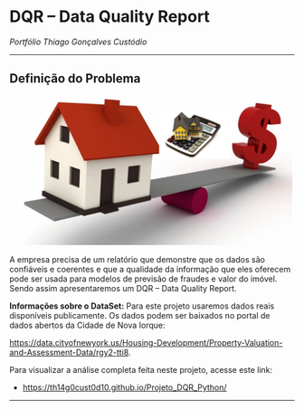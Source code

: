# **DQR – Data Quality Report**

*Portfólio Thiago Gonçalves Custódio*

---

## **Definição do Problema**

![House](HouseValuation.png)

A empresa precisa de um relatório que demonstre que os dados são confiáveis e coerentes e que a qualidade da informação que eles oferecem pode ser usada para modelos de previsão de fraudes e valor do imóvel. Sendo assim apresentaremos um DQR – Data Quality Report.

**Informações sobre o DataSet:** Para este projeto usaremos dados reais disponíveis publicamente. Os dados podem ser baixados no portal de dados abertos da Cidade de Nova Iorque:

https://data.cityofnewyork.us/Housing-Development/Property-Valuation-and-Assessment-Data/rgy2-tti8.

Para visualizar a análise completa feita neste projeto, acesse este link:

* https://th14g0cust0d10.github.io/Projeto_DQR_Python/

---
